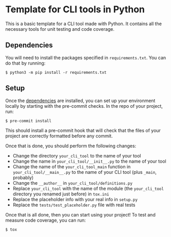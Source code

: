 # Template for CLI tools in Python

This is a basic template for a CLI tool made with Python. It contains all the necessary
tools for unit testing and code coverage.

## Dependencies

You will need to install the packages specified in `requirements.txt`. You can do that
by running:

```text
$ python3 -m pip install -r requirements.txt
```

## Setup

Once the [dependencies](#dependencies) are installed, you can set up your environment
locally by starting with the pre-commit checks. In the repo of your project, run:

```text
$ pre-commit install
```

This should install a pre-commit hook that will check that the files of your project
are correctly formatted before any commit.

Once that is done, you should perform the following changes:

- Change the directory `your_cli_tool` to the name of your tool
- Change the name in `your_cli_tool/__init__.py` to the name of your tool
- Change the name of the `your_cli_tool_main` function in `your_cli_tool/__main__.py`
  to the name of your CLI tool (plus `_main`, probably)
- Change the `__author__` in `your_cli_tool/definitions.py`
- Replace `your_cli_tool` with the name of the module (the `your_cli_tool` directory
  you renamed just before) in `tox.ini`
- Replace the placeholder info with your real info in `setup.py`
- Replace the `tests/test_placeholder.py` file with real tests

Once that is all done, then you can start using your project! To test and measure code
coverage, you can run:

```text
$ tox
```

